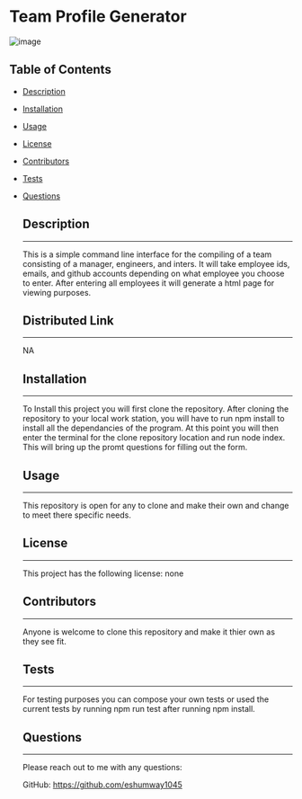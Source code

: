   # Team Profile Generator

    
  ![image](https;//img.shields.io/badge/license-none-brightgreen)
  
  ## Table of Contents
    
* [Description](#Description)
    
* [Installation](#Installation)
    
* [Usage](#Usage)
    
* [License](#License)
    
* [Contributors](#Contributors)
    
* [Tests](#Tests)
    
* [Questions](#Questions)


    ## Description
    -------------------------------------------------------
    This is a simple command line interface for the compiling of a team consisting of a manager, engineers, and inters.  It will take employee ids, emails, and github accounts depending on what employee you choose to enter.  After entering all employees it will generate a html page for viewing purposes.


    ## Distributed Link
    -------------------------------------------------------
    NA


    ## Installation
    -------------------------------------------------------
    To Install this project you will first clone the repository.  After cloning the repository to your local work station, you will have to run npm install to install all the dependancies of the program.  At this point you will then enter the terminal for the clone repository location and run node index.  This will bring up the promt questions for filling out the form.

    ## Usage
    -------------------------------------------------------
    This repository is open for any to clone and make their own and change to meet there specific needs.

    ## License
    -------------------------------------------------------
    This project has the following license: none

    ## Contributors
    -------------------------------------------------------
    Anyone is welcome to clone this repository and make it thier own as they see fit.

    ## Tests
    -------------------------------------------------------
    For testing purposes you can compose your own tests or used the current tests by running npm run test after running npm install.

    ## Questions
    -------------------------------------------------------
    Please reach out to me with any questions:

    GitHub: https://github.com/eshumway1045
  
